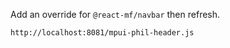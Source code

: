 Add an override for `@react-mf/navbar` then refresh.

```
http://localhost:8081/mpui-phil-header.js
```
